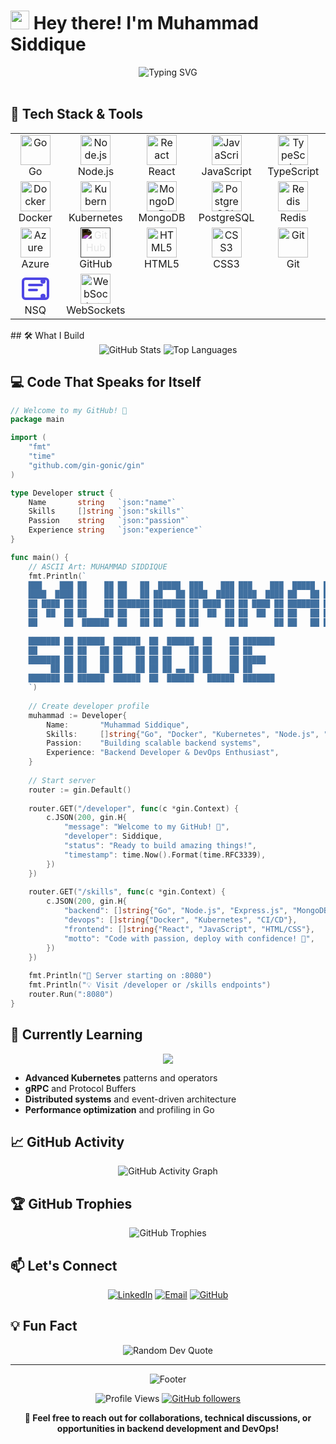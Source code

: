 # <img src="https://raw.githubusercontent.com/MartinHeinz/MartinHeinz/master/wave.gif" width="30px" height="30px" /> Hey there! I'm **Muhammad Siddique**

<div align="center">
  <img src="https://readme-typing-svg.herokuapp.com?font=Fira+Code&size=22&duration=3000&pause=1000&color=00D8FF&center=true&vCenter=true&width=600&lines=Backend+Developer+%7C+Go+Enthusiast;Building+Scalable+Systems;Microservices+%26+Cloud+Native+Solutions;Always+Learning+New+Technologies!" alt="Typing SVG" />
</div>

<br/>

## 🚀 Tech Stack & Tools
<div align="center">
  <table>
    <tr>
      <td align="center" width="120">
        <img src="https://cdn.jsdelivr.net/gh/devicons/devicon/icons/go/go-original.svg" width="48" height="48" alt="Go" />
        <br>Go
      </td>
      <td align="center" width="120">
        <img src="https://cdn.jsdelivr.net/gh/devicons/devicon/icons/nodejs/nodejs-original.svg" width="48" height="48" alt="Node.js" />
        <br>Node.js
      </td>
      <td align="center" width="120">
        <img src="https://cdn.jsdelivr.net/gh/devicons/devicon/icons/react/react-original.svg" width="48" height="48" alt="React" />
        <br>React
      </td>
      <td align="center" width="120">
        <img src="https://cdn.jsdelivr.net/gh/devicons/devicon/icons/javascript/javascript-original.svg" width="48" height="48" alt="JavaScript" />
        <br>JavaScript
      </td>
      <td align="center" width="120">
        <img src="https://cdn.jsdelivr.net/gh/devicons/devicon/icons/typescript/typescript-original.svg" width="48" height="48" alt="TypeScript" />
        <br>TypeScript
      </td>
    </tr>
    <tr>
      <td align="center" width="120">
        <img src="https://cdn.jsdelivr.net/gh/devicons/devicon/icons/docker/docker-original.svg" width="48" height="48" alt="Docker" />
        <br>Docker
      </td>
      <td align="center" width="120">
        <img src="https://cdn.jsdelivr.net/gh/devicons/devicon/icons/kubernetes/kubernetes-plain.svg" width="48" height="48" alt="Kubernetes" />
        <br>Kubernetes
      </td>
      <td align="center" width="120">
        <img src="https://cdn.jsdelivr.net/gh/devicons/devicon/icons/mongodb/mongodb-original.svg" width="48" height="48" alt="MongoDB" />
        <br>MongoDB
      </td>
      <td align="center" width="120">
        <img src="https://cdn.jsdelivr.net/gh/devicons/devicon/icons/postgresql/postgresql-original.svg" width="48" height="48" alt="PostgreSQL" />
        <br>PostgreSQL
      </td>
      <td align="center" width="120">
        <img src="https://cdn.jsdelivr.net/gh/devicons/devicon/icons/redis/redis-original.svg" width="48" height="48" alt="Redis" />
        <br>Redis
      </td>
    </tr>
    <tr>
      <td align="center" width="120">
        <img src="https://cdn.jsdelivr.net/gh/devicons/devicon/icons/azure/azure-original.svg" width="48" height="48" alt="Azure" />
        <br>Azure
      </td>
      <td align="center" width="120">
        <img src="https://cdn.jsdelivr.net/gh/devicons/devicon/icons/github/github-original-wordmark.svg" width="48" height="48" alt="GitHub" style="filter: invert(1);" />
        <br>GitHub
      </td>
      <td align="center" width="120">
        <img src="https://cdn.jsdelivr.net/gh/devicons/devicon/icons/html5/html5-original.svg" width="48" height="48" alt="HTML5" />
        <br>HTML5
      </td>
      <td align="center" width="120">
        <img src="https://cdn.jsdelivr.net/gh/devicons/devicon/icons/css3/css3-original.svg" width="48" height="48" alt="CSS3" />
        <br>CSS3
      </td>
      <td align="center" width="120">
        <img src="https://cdn.jsdelivr.net/gh/devicons/devicon/icons/git/git-original.svg" width="48" height="48" alt="Git" />
        <br>Git
      </td>
    </tr>
    <tr>
      <td align="center" width="120">
        <svg width="48" height="48" viewBox="0 0 24 24" fill="none" xmlns="http://www.w3.org/2000/svg">
          <rect x="2" y="4" width="20" height="16" rx="2" stroke="#4F46E5" stroke-width="2" fill="none"/>
          <path d="M7 9h10M7 13h6" stroke="#4F46E5" stroke-width="2" stroke-linecap="round"/>
          <circle cx="18" cy="6" r="2" fill="#4F46E5"/>
          <circle cx="18" cy="18" r="2" fill="#4F46E5"/>
        </svg>
        <br>NSQ
      </td>
      <td align="center" width="120">
        <img src="https://cdn.jsdelivr.net/gh/devicons/devicon/icons/socketio/socketio-original.svg" width="48" height="48" alt="WebSockets" />
        <br>WebSockets
      </td>
      <td align="center" width="120"></td>
      <td align="center" width="120"></td>
      <td align="center" width="120"></td>
    </tr>
  </table>
</div>
## 🛠️ What I Build

<div align="center">
  <img src="https://github-readme-stats.vercel.app/api?username=MalikSaddique&show_icons=true&count_private=true&theme=radical&hide_border=true&bg_color=0D1117&title_color=00D8FF&icon_color=00D8FF" alt="GitHub Stats" />
  <img src="https://github-readme-stats.vercel.app/api/top-langs/?username=MalikSaddique&layout=compact&theme=radical&hide_border=true&bg_color=0D1117&title_color=00D8FF" alt="Top Languages" />
</div>

## 💻 Code That Speaks for Itself

```go
// Welcome to my GitHub! 🚀
package main

import (
    "fmt"
    "time"
    "github.com/gin-gonic/gin"
)

type Developer struct {
    Name       string   `json:"name"`
    Skills     []string `json:"skills"`
    Passion    string   `json:"passion"`
    Experience string   `json:"experience"`
}

func main() {
    // ASCII Art: MUHAMMAD SIDDIQUE
    fmt.Println(`
    ███    ███ ██    ██ ██   ██  █████  ███    ███ ███    ███  █████  ██████  
    ████  ████ ██    ██ ██   ██ ██   ██ ████  ████ ████  ████ ██   ██ ██   ██ 
    ██ ████ ██ ██    ██ ███████ ███████ ██ ████ ██ ██ ████ ██ ███████ ██   ██ 
    ██  ██  ██ ██    ██ ██   ██ ██   ██ ██  ██  ██ ██  ██  ██ ██   ██ ██   ██ 
    ██      ██  ██████  ██   ██ ██   ██ ██      ██ ██      ██ ██   ██ ██████  
    
    ███████ ██ ██████  ██████  ██  ██████  ██    ██ ███████ 
    ██      ██ ██   ██ ██   ██ ██ ██    ██ ██    ██ ██      
    ███████ ██ ██   ██ ██   ██ ██ ██    ██ ██    ██ █████   
         ██ ██ ██   ██ ██   ██ ██ ██ ▄▄ ██ ██    ██ ██      
    ███████ ██ ██████  ██████  ██  ██████   ██████  ███████ 
    `)
    
    // Create developer profile
    muhammad := Developer{
        Name:       "Muhammad Siddique",
        Skills:     []string{"Go", "Docker", "Kubernetes", "Node.js", "React"},
        Passion:    "Building scalable backend systems",
        Experience: "Backend Developer & DevOps Enthusiast",
    }
    
    // Start server
    router := gin.Default()
    
    router.GET("/developer", func(c *gin.Context) {
        c.JSON(200, gin.H{
            "message": "Welcome to my GitHub! 👋",
            "developer": Siddique,
            "status": "Ready to build amazing things!",
            "timestamp": time.Now().Format(time.RFC3339),
        })
    })
    
    router.GET("/skills", func(c *gin.Context) {
        c.JSON(200, gin.H{
            "backend": []string{"Go", "Node.js", "Express.js", "MongoDB"},
            "devops": []string{"Docker", "Kubernetes", "CI/CD"},
            "frontend": []string{"React", "JavaScript", "HTML/CSS"},
            "motto": "Code with passion, deploy with confidence! 🚀",
        })
    })
    
    fmt.Println("🚀 Server starting on :8080")
    fmt.Println("💡 Visit /developer or /skills endpoints")
    router.Run(":8080")
}
```

## 🎯 Currently Learning

<div align="center">
  <img src="https://skillicons.dev/icons?i=graphql,kafka,prometheus,grafana&theme=dark" />
</div>

- **Advanced Kubernetes** patterns and operators
- **gRPC** and Protocol Buffers  
- **Distributed systems** and event-driven architecture
- **Performance optimization** and profiling in Go

## 📈 GitHub Activity

<div align="center">
  <img src="https://github-readme-activity-graph.vercel.app/graph?username=MalikSaddique&theme=react-dark&bg_color=0D1117&color=00D8FF&line=00D8FF&point=FFFFFF&area_color=0D1117&area=true&hide_border=true" alt="GitHub Activity Graph" />
</div>

## 🏆 GitHub Trophies

<div align="center">
  <img src="https://github-profile-trophy.vercel.app/?username=MalikSaddique&theme=radical&no-frame=true&no-bg=false&margin-w=4&row=1" alt="GitHub Trophies" />
</div>

## 📫 Let's Connect

<div align="center">
  
[![LinkedIn](https://img.shields.io/badge/LinkedIn-0077B5?style=for-the-badge&logo=linkedin&logoColor=white)](https://www.linkedin.com/in/muhammad-siddique-119860228)
[![Email](https://img.shields.io/badge/Email-D14836?style=for-the-badge&logo=gmail&logoColor=white)](mailto:maliksaddique139@gmail.com)
[![GitHub](https://img.shields.io/badge/GitHub-100000?style=for-the-badge&logo=github&logoColor=white)](https://github.com/MalikSaddique)

</div>

## 💡 Fun Fact

<div align="center">
  <img src="https://quotes-github-readme.vercel.app/api?type=horizontal&theme=radical" alt="Random Dev Quote" />
</div>

---

<div align="center">
  <img src="https://capsule-render.vercel.app/api?type=waving&color=gradient&height=100&section=footer" alt="Footer" />
</div>

<div align="center">
  
![Profile Views](https://komarev.com/ghpvc/?username=MalikSaddique&color=blueviolet&style=flat-square)
[![GitHub followers](https://img.shields.io/github/followers/MalikSaddique?label=Follow&style=social)](https://github.com/MalikSaddique)

**💬 Feel free to reach out for collaborations, technical discussions, or opportunities in backend development and DevOps!**

</div>

